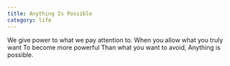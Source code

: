 ```yaml
---
title: Anything Is Possible
category: life
---
```


We give power to what we pay attention to.
When you allow what you truly want
To become more powerful
Than what you want to avoid,
Anything is possible.
